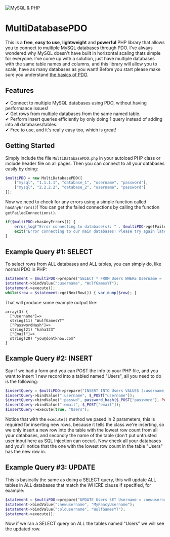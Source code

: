 ![MySQL & PHP](https://codegeekz.com/wp-content/uploads/php-mysql-logo-large.gif)

# MultiDatabasePDO
This is a **free**, **easy to use**, **lightweight** and **powerful** PHP library that allows you to connect to multiple MySQL databases through PDO. I've always wondered why MySQL doesn't have built in horizontal scaling thats simple for everyone. I've come up with a solution, just have multiple databases with the same table names and columns, and this library will allow you to scale, have as many databases as you want! Before you start please make sure you understand [the basics of PDO](https://secure.php.net/manual/en/book.pdo.php).

## Features
✔ Connect to multiple MySQL databases using PDO, without having performance issues!<br>
✔ Get rows from multiple databases from the same named table.<br>
✔ Perform insert queries efficiently by only doing 1 query instead of adding into all databases/tables.<br>
✔ Free to use, and it's really easy too, which is great!

## Getting Started
Simply include the file `MultiDatabasePDO.php` in your autoload PHP class or include header file on all pages.
Then you can connect to all your databases easily by doing:
```php
$multiPDO = new MultiDatabasePDO([
    ["mysql", "1.1.1.1", "database_1", "username", "password"],
    ["mysql", "2.2.2.2", "database_2", "username", "password"]
]);
```

Now we need to check for any errors using a simple function called `hasAnyErrors()`! You can get the failed connections by calling the function `getFailedConnections()`.
```php
if($multiPDO->hasAnyErrors()) {
    error_log("Error connecting to database(s): " . $multiPDO->getFailedConnections());
    exit("Error connecting to our main databases! Please try again later.");
}
```

## Example Query #1: SELECT
To select rows from ALL databases and ALL tables, you can simply do, like normal PDO in PHP:
```php
$statement = $multiPDO->prepare("SELECT * FROM Users WHERE Username = :username LIMIT 1");
$statement->bindValue(":username", "WulfGamesYT");
$statement->execute();
while($row = $statement->getNextRow()) { var_dump($row); }
```

That will produce some example output like:
```
array(3) {
  ["Username"]=>
  string(11) "WulfGamesYT"
  ["PasswordHash"]=>
  string(21) "haha123"
  ["Email"]=>
  string(20) "you@dontknow.com"
}
```

## Example Query #2: INSERT
Say if we had a form and you can POST the info to your PHP file, and you want to insert 1 new record into a tabled named "Users", all you need to do is the following:
```php
$insertQuery = $multiPDO->prepare("INSERT INTO Users VALUES (:username, :passwd, :email)");
$insertQuery->bindValue(":username", $_POST["username"]);
$insertQuery->bindValue(":passwd", password_hash($_POST["password"], PASSWORD_DEFAULT));
$insertQuery->bindValue(":email", $_POST["email"]);
$insertQuery->execute(true, "Users");
```

Notice that with the `execute()` method we pased in 2 parameters, this is required for inserting new rows, because it tells the class we're inserting, so we only insert a new row into the table with the lowest row count from all your databases, and secondly the name of the table (don't put untrusted user input here as SQL Injection can occur). Now check all your databases and you'll notice that the one with the lowest row count in the table "Users" has the new row in.

## Example Query #3: UPDATE
This is basically the same as doing a SELECT query, this will update ALL tables in ALL databases that match the WHERE clause if specified, for example:
```php
$statement = $multiPDO->prepare("UPDATE Users SET Username = :newusername WHERE Username = :oldusername");
$statement->bindValue(":newusername", "MyFancyUsername");
$statement->bindValue(":oldusername", "WulfGamesYT");
$statement->execute();
```
Now if we ran a SELECT query on ALL the tables named "Users" we will see the updated row.
